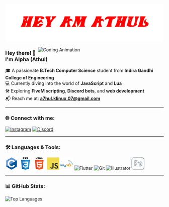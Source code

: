 <p align="center">
  <img src="https://github.com/alpha007-cmd/alpha007-cmd/blob/main/athul.png" alt="Logo" height="120"/>
</p>

<img align="right" src="https://cdn.dribbble.com/users/1059583/screenshots/4171367/coding-freak.gif" width="400px" alt="Coding Animation">

### Hey there! 👋 I'm Alpha (Athul)

🎓 A passionate **B.Tech Computer Science** student from **Indira Gandhi College of Engineering**  
💻 Currently diving into the world of **JavaScript** and **Lua**  
🛠️ Exploring **FiveM scripting**, **Discord bots**, and **web development**  
📬 Reach me at: **a7hul.klinux.07@gmail.com**

---

### 🌐 Connect with me:

[![Instagram](https://img.shields.io/badge/-Instagram-%23E4405F?style=for-the-badge&logo=instagram&logoColor=white)](https://instagram.com/marvel_.customs)
[![Discord](https://img.shields.io/badge/-Join%20My%20Discord-%237289DA?style=for-the-badge&logo=discord&logoColor=white)](https://discord.gg/VTs2W6k6WT)

---

### 🛠️ Languages & Tools:

<p align="left">
  <img src="https://raw.githubusercontent.com/devicons/devicon/master/icons/c/c-original.svg" alt="C" width="40" height="40"/>
  <img src="https://raw.githubusercontent.com/devicons/devicon/master/icons/css3/css3-original-wordmark.svg" alt="CSS3" width="40" height="40"/>
  <img src="https://raw.githubusercontent.com/devicons/devicon/master/icons/html5/html5-original-wordmark.svg" alt="HTML5" width="40" height="40"/>
  <img src="https://raw.githubusercontent.com/devicons/devicon/master/icons/javascript/javascript-original.svg" alt="JavaScript" width="40" height="40"/>
  <img src="https://raw.githubusercontent.com/devicons/devicon/master/icons/mysql/mysql-original-wordmark.svg" alt="MySQL" width="40" height="40"/>
  <img src="https://www.vectorlogo.zone/logos/flutterio/flutterio-icon.svg" alt="Flutter" width="40" height="40"/>
  <img src="https://www.vectorlogo.zone/logos/git-scm/git-scm-icon.svg" alt="Git" width="40" height="40"/>
  <img src="https://www.vectorlogo.zone/logos/adobe_illustrator/adobe_illustrator-icon.svg" alt="Illustrator" width="40" height="40"/>
  <img src="https://raw.githubusercontent.com/devicons/devicon/master/icons/photoshop/photoshop-line.svg" alt="Photoshop" width="40" height="40"/>
</p>

---

### 📊 GitHub Stats:

<p align="left">
  <img src="https://github-readme-stats.vercel.app/api/top-langs?username=alpha007-cmd&show_icons=true&locale=en&layout=compact" alt="Top Languages" />
</p>
